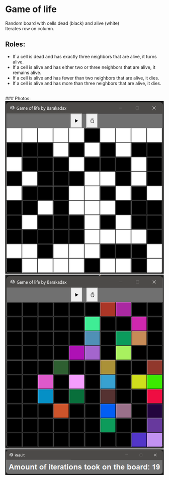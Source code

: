 # Game of life

Random board with cells dead (black) and alive (white)<br>
Iterates row on column.<br>
## Roles:<br>
<ul>
  <li> If a cell is dead and has exactly three neighbors that are alive, it turns alive.<br>
  <li> If a cell is alive and has either two or three neighbors that are alive, it remains alive.<br>
  <li> If a cell is alive and has fewer than two neighbors that are alive, it dies.<br>
  <li> If a cell is alive and has more than three neighbors that are alive, it dies.<br><br>
</ul>
### Photos:<br>
<img src="StartingBoard.png" title="Initialized board" alt="Initialized board"><br>
<img src="EndOfRun.png" title="Done" alt="Done"><br>
<img src="Result.png" title="Result" alt="Result"><br>
